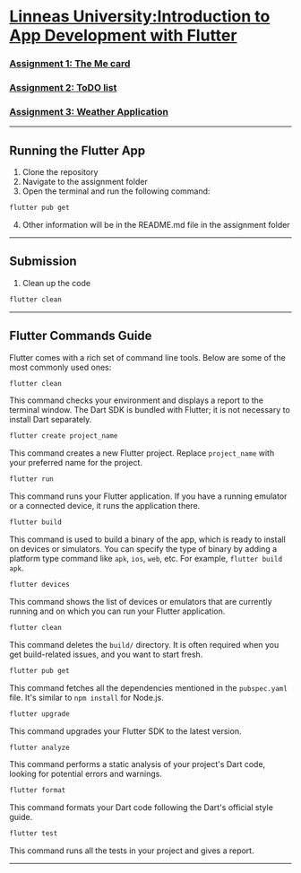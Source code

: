# [Linneas University:Introduction to App Development with Flutter ](https://lnu.se/en/course/introduction-to-app-development-with-flutter/vaxjo-distance-international-part-time-summer/)

### [Assignment 1: The Me card](./assignmentOne/README.md)

### [Assignment 2: ToDO list](./assignmentTwo/README.md)

### [Assignment 3: Weather Application](./assignmentThree/README.md)

***

## Running the Flutter App

1. Clone the repository
2. Navigate to the assignment folder
3. Open the terminal and run the following command:

```bash
flutter pub get
```

4. Other information will be in the README.md file in the assignment folder

***

## Submission

1. Clean up the code

```bash
flutter clean
```

***

## Flutter Commands Guide

Flutter comes with a rich set of command line tools. Below are some of the most commonly used ones:

```bash
flutter clean
```

This command checks your environment and displays a report to the terminal window. The Dart SDK is bundled with Flutter; it is not necessary to install Dart separately.

```bash
flutter create project_name
```

This command creates a new Flutter project. Replace `project_name` with your preferred name for the project.

```bash
flutter run
```

This command runs your Flutter application. If you have a running emulator or a connected device, it runs the application there.

```bash
flutter build
```

This command is used to build a binary of the app, which is ready to install on devices or simulators. You can specify the type of binary by adding a platform type command like `apk`, `ios`, `web`, etc. For example, `flutter build apk`.

```bash
flutter devices
```

This command shows the list of devices or emulators that are currently running and on which you can run your Flutter application.

```bash
flutter clean
```

This command deletes the `build/` directory. It is often required when you get build-related issues, and you want to start fresh.

```bash
flutter pub get
```

This command fetches all the dependencies mentioned in the `pubspec.yaml` file. It's similar to `npm install` for Node.js.

```bash
flutter upgrade
```

This command upgrades your Flutter SDK to the latest version.

```bash
flutter analyze
```

This command performs a static analysis of your project's Dart code, looking for potential errors and warnings.

```bash
flutter format
```

This command formats your Dart code following the Dart's official style guide.

```bash
flutter test
```

This command runs all the tests in your project and gives a report.

***
